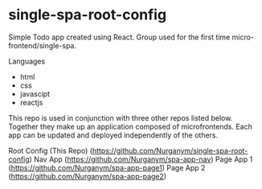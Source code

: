 # single-spa-root-config
Simple Todo app created using React.
Group used for the first time micro-frontend/single-spa.

Languages
- html
- css
- javascipt
- reactjs

This repo is used in conjunction with three other repos listed below. Together they make up an application composed of microfrontends. Each app can be updated and deployed independently of the others.

Root Config (This Repo) (https://github.com/Nurganym/single-spa-root-config)
Nav App (https://github.com/Nurganym/spa-app-nav)
Page App 1 (https://github.com/Nurganym/spa-app-page1)
Page App 2 (https://github.com/Nurganym/spa-app-page2)
